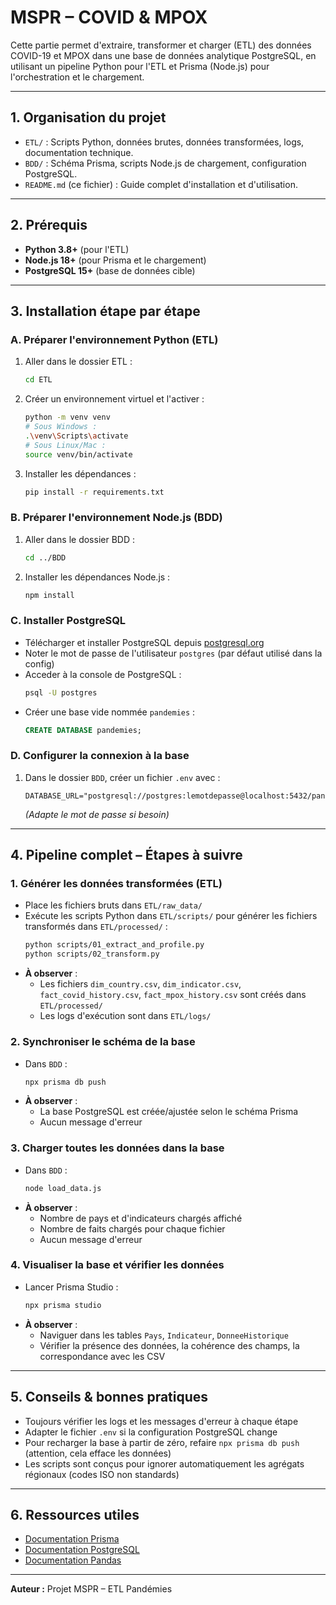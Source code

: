 # MSPR – COVID & MPOX

Cette partie permet d'extraire, transformer et charger (ETL) des données COVID-19 et MPOX dans une base de données analytique PostgreSQL, en utilisant un pipeline Python pour l'ETL et Prisma (Node.js) pour l'orchestration et le chargement.

---

## 1. Organisation du projet

- `ETL/` : Scripts Python, données brutes, données transformées, logs, documentation technique.
- `BDD/` : Schéma Prisma, scripts Node.js de chargement, configuration PostgreSQL.
- `README.md` (ce fichier) : Guide complet d'installation et d'utilisation.

---

## 2. Prérequis

- **Python 3.8+** (pour l'ETL)
- **Node.js 18+** (pour Prisma et le chargement)
- **PostgreSQL 15+** (base de données cible)

---

## 3. Installation étape par étape

### A. Préparer l'environnement Python (ETL)

1. Aller dans le dossier ETL :
   ```bash
   cd ETL
   ```
2. Créer un environnement virtuel et l'activer :
   ```bash
   python -m venv venv
   # Sous Windows :
   .\venv\Scripts\activate
   # Sous Linux/Mac :
   source venv/bin/activate
   ```
3. Installer les dépendances :
   ```bash
   pip install -r requirements.txt
   ```

### B. Préparer l'environnement Node.js (BDD)

1. Aller dans le dossier BDD :
   ```bash
   cd ../BDD
   ```
2. Installer les dépendances Node.js :
   ```bash
   npm install
   ```

### C. Installer PostgreSQL

- Télécharger et installer PostgreSQL depuis [postgresql.org](https://www.postgresql.org/download/)
- Noter le mot de passe de l'utilisateur `postgres` (par défaut utilisé dans la config)
- Acceder à la console de PostgreSQL :
   ```bash
   psql -U postgres
   ```
- Créer une base vide nommée `pandemies` :
   ```sql
   CREATE DATABASE pandemies;
   ```

### D. Configurer la connexion à la base

1. Dans le dossier `BDD`, créer un fichier `.env` avec :
   ```env
   DATABASE_URL="postgresql://postgres:lemotdepasse@localhost:5432/pandemies"
   ```
   *(Adapte le mot de passe si besoin)*

---

## 4. Pipeline complet – Étapes à suivre

### 1. Générer les données transformées (ETL)

- Place les fichiers bruts dans `ETL/raw_data/`
- Exécute les scripts Python dans `ETL/scripts/` pour générer les fichiers transformés dans `ETL/processed/` :
  ```bash
  python scripts/01_extract_and_profile.py
  python scripts/02_transform.py
  ```
- **À observer** :
  - Les fichiers `dim_country.csv`, `dim_indicator.csv`, `fact_covid_history.csv`, `fact_mpox_history.csv` sont créés dans `ETL/processed/`
  - Les logs d'exécution sont dans `ETL/logs/`

### 2. Synchroniser le schéma de la base

- Dans `BDD` :
  ```bash
  npx prisma db push
  ```
- **À observer** :
  - La base PostgreSQL est créée/ajustée selon le schéma Prisma
  - Aucun message d'erreur

### 3. Charger toutes les données dans la base

- Dans `BDD` :
  ```bash
  node load_data.js
  ```
- **À observer** :
  - Nombre de pays et d'indicateurs chargés affiché
  - Nombre de faits chargés pour chaque fichier
  - Aucun message d'erreur

### 4. Visualiser la base et vérifier les données

- Lancer Prisma Studio :
  ```bash
  npx prisma studio
  ```
- **À observer** :
  - Naviguer dans les tables `Pays`, `Indicateur`, `DonneeHistorique`
  - Vérifier la présence des données, la cohérence des champs, la correspondance avec les CSV

---

## 5. Conseils & bonnes pratiques

- Toujours vérifier les logs et les messages d'erreur à chaque étape
- Adapter le fichier `.env` si la configuration PostgreSQL change
- Pour recharger la base à partir de zéro, refaire `npx prisma db push` (attention, cela efface les données)
- Les scripts sont conçus pour ignorer automatiquement les agrégats régionaux (codes ISO non standards)

---

## 6. Ressources utiles

- [Documentation Prisma](https://www.prisma.io/docs/)
- [Documentation PostgreSQL](https://www.postgresql.org/docs/)
- [Documentation Pandas](https://pandas.pydata.org/docs/)

---

**Auteur :** Projet MSPR – ETL Pandémies 